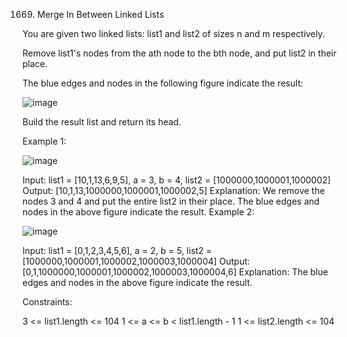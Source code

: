 1669. Merge In Between Linked Lists

You are given two linked lists: list1 and list2 of sizes n and m respectively.

Remove list1's nodes from the ath node to the bth node, and put list2 in their place.

The blue edges and nodes in the following figure indicate the result:


![image](https://github.com/Adityaraj05/LeetCode/assets/118068294/f9bd23e3-599b-4fd9-9904-76fd3f02e402)





Build the result list and return its head.

 

Example 1:

![image](https://github.com/Adityaraj05/LeetCode/assets/118068294/84fe3881-2e02-41e3-a7f3-a85ffcf44f36)




Input: list1 = [10,1,13,6,9,5], a = 3, b = 4, list2 = [1000000,1000001,1000002]
Output: [10,1,13,1000000,1000001,1000002,5]
Explanation: We remove the nodes 3 and 4 and put the entire list2 in their place. The blue edges and nodes in the above figure indicate the result.
Example 2:

![image](https://github.com/Adityaraj05/LeetCode/assets/118068294/1c42d60a-7e89-4404-8dc5-001b912150e3)





Input: list1 = [0,1,2,3,4,5,6], a = 2, b = 5, list2 = [1000000,1000001,1000002,1000003,1000004]
Output: [0,1,1000000,1000001,1000002,1000003,1000004,6]
Explanation: The blue edges and nodes in the above figure indicate the result.
 

Constraints:

3 <= list1.length <= 104
1 <= a <= b < list1.length - 1
1 <= list2.length <= 104
